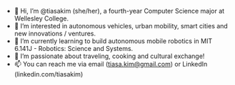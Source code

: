 - 👋 Hi, I’m @tiasakim (she/her), a fourth-year Computer Science major at Wellesley College.
- 👀 I’m interested in autonomous vehicles, urban mobility, smart cities and new innovations / ventures.
- 🌱 I’m currently learning to build autonomous mobile robotics in MIT 6.141J - Robotics: Science and Systems.
- 💞️ I’m passionate about traveling, cooking and cultural exchange! 
- 📫 You can reach me via email (tiasa.kim@gmail.com) or LinkedIn (linkedin.com/tiasakim)

<!---
tiasakim/tiasakim is a ✨ special ✨ repository because its `README.md` (this file) appears on your GitHub profile.
You can click the Preview link to take a look at your changes.
--->
